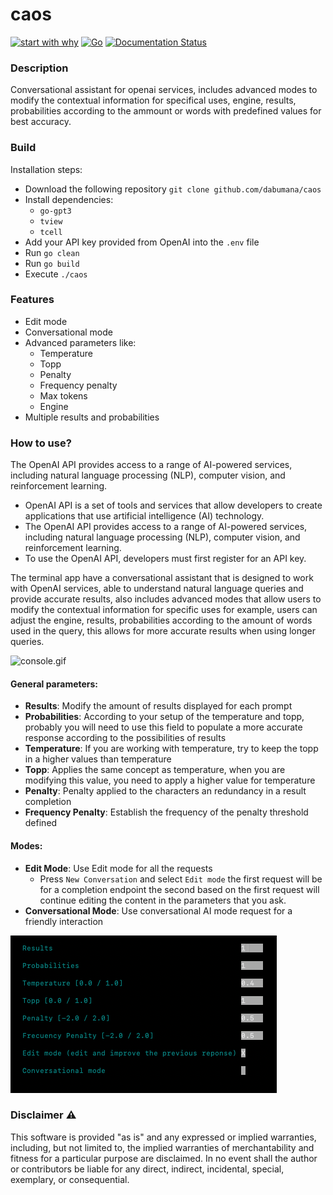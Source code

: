 # caos

[![start with why](https://img.shields.io/badge/start%20with-why%3F-brightgreen.svg?style=flat)](https://beta.openai.com/docs/introduction/key-concepts)
[![Go](https://github.com/dabumana/caos/actions/workflows/go.yml/badge.svg)](https://github.com/dabumana/caos/actions/workflows/go.yml)
[![Documentation Status](https://readthedocs.org/projects/caos-openai/badge/?version=latest)](https://caos-openai.readthedocs.io/en/latest/?badge=latest)

### Description

Conversational assistant for openai services, includes advanced modes to modify the contextual information for specifical uses, engine, results, probabilities according to the ammount or words with predefined values for best accuracy.

### Build

Installation steps:

- Download the following repository `git clone github.com/dabumana/caos`
- Install dependencies:
  - `go-gpt3`
  - `tview`
  - `tcell`
- Add your API key provided from OpenAI into the `.env` file
- Run `go clean`
- Run `go build`
- Execute `./caos`

### Features

- Edit mode
- Conversational mode
- Advanced parameters like:
  - Temperature
  - Topp
  - Penalty
  - Frequency penalty
  - Max tokens
  - Engine
- Multiple results and probabilities

### How to use?

The OpenAI API provides access to a range of AI-powered services, including natural language processing (NLP), computer vision, and reinforcement learning.

- OpenAI API is a set of tools and services that allow developers to create applications that use artificial intelligence (AI) technology.
- The OpenAI API provides access to a range of AI-powered services, including natural language processing (NLP), computer vision, and reinforcement learning.
- To use the OpenAI API, developers must first register for an API key.

The terminal app have a conversational assistant that is designed to work with OpenAI services, able to understand natural language queries and provide accurate results,
also includes advanced modes that allow users to modify the contextual information for specific uses for example, users can adjust the engine, results, probabilities according to the amount of words used in the query, this allows for more accurate results when using longer queries.

![console.gif](docs%2Fmedia%2Fconsole.gif)

#### General parameters:
* **Results**: Modify the amount of results displayed for each prompt
* **Probabilities**: According to your setup of the temperature and topp, probably you will need to use this field to populate a more accurate response according to the possibilities of results
* **Temperature**: If you are working with temperature, try to keep the topp in a higher values than temperature
* **Topp**: Applies the same concept as temperature, when you are modifying this value, you need to apply a higher value for temperature
* **Penalty**: Penalty applied to the characters an redundancy in a result completion 
* **Frequency Penalty**: Establish the frequency of the penalty threshold defined

#### Modes:
* **Edit Mode**: Use Edit mode for all the requests
  * Press `New Conversation` and select `Edit mode` the first request will be for a completion endpoint the second based on the first request will continue editing the content in the parameters that you ask.
* **Conversational Mode**: Use conversational AI mode request for a friendly interaction

![details.png](docs%2Fmedia%2Fdetails.png)

### Disclaimer :warning:
This software is provided "as is" and any expressed or implied warranties, including, but not limited to, the implied warranties of merchantability and fitness for a particular purpose are disclaimed. In no event shall the author or contributors be liable for any direct, indirect, incidental, special, exemplary, or consequential.
